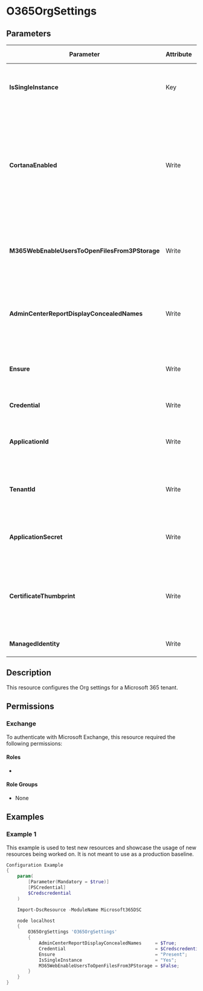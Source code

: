 ﻿# O365OrgSettings

## Parameters

| Parameter | Attribute | DataType | Description | Allowed Values |
| --- | --- | --- | --- | --- |
| **IsSingleInstance** | Key | String | Specifies the resource is a single instance, the value must be 'Yes' | `Yes` |
| **CortanaEnabled** | Write | Boolean | Allow Cortana in windows 10 (version 1909 and earlier), and the Cortana app on iOS and Android, to access Microsoft-hosted data on behalf of people in your organization. | |
| **M365WebEnableUsersToOpenFilesFrom3PStorage** | Write | Boolean | Let users open files stored in third-party storage services in Microsoft 365 on the Web. | |
| **AdminCenterReportDisplayConcealedNames** | Write | Boolean | Controls whether or not the Admin Center reports will conceale user, group and site names. | |
| **Ensure** | Write | String | Since there is only one setting available, this must be set to 'Present' | `Present` |
| **Credential** | Write | PSCredential | Credentials of the Global Admin | |
| **ApplicationId** | Write | String | Id of the Azure Active Directory application to authenticate with. | |
| **TenantId** | Write | String | Id of the Azure Active Directory tenant used for authentication. | |
| **ApplicationSecret** | Write | PSCredential | Secret of the Azure Active Directory tenant used for authentication. | |
| **CertificateThumbprint** | Write | String | Thumbprint of the Azure Active Directory application's authentication certificate to use for authentication. | |
| **ManagedIdentity** | Write | Boolean | Managed ID being used for authentication. | |

## Description

This resource configures the Org settings for a Microsoft 365 tenant.

## Permissions

### Exchange

To authenticate with Microsoft Exchange, this resource required the following permissions:

#### Roles

- 

#### Role Groups

- None

## Examples

### Example 1

This example is used to test new resources and showcase the usage of new resources being worked on.
It is not meant to use as a production baseline.

```powershell
Configuration Example
{
    param(
        [Parameter(Mandatory = $true)]
        [PSCredential]
        $Credscredential
    )

    Import-DscResource -ModuleName Microsoft365DSC

    node localhost
    {
        O365OrgSettings 'O365OrgSettings'
        {
            AdminCenterReportDisplayConcealedNames     = $True;
            Credential                                 = $Credscredential;
            Ensure                                     = "Present";
            IsSingleInstance                           = "Yes";
            M365WebEnableUsersToOpenFilesFrom3PStorage = $False;
        }
    }
}
```

